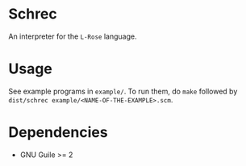 
# Schrec

An interpreter for the `L-Rose` language.

# Usage

See example programs in `example/`.
To run them, do `make` followed by `dist/schrec example/<NAME-OF-THE-EXAMPLE>.scm`.

# Dependencies

- GNU Guile >= 2
